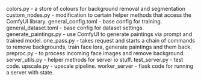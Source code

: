 colors.py - a store of colours for background removal and segmentation 
custom_nodes.py - modification to certain helper methods that access the ComfyUI library.
general_config.toml - base config for training.
general_dataset.toml - base config for dataset settings.
generate_paintings.py - use ComfyUI to generate paintings via prompt and trained model.
one_pass.py - takes request and starts a chain of commands to remove backgrounds, train face lora, generate paintings and them back.
preproc.py - to process incoming face images and remove background. 
server_utils.py - helper methods for server io stuff.
test_server.py - test code.
upscale.py - upscale pipeline.
worker_server - flask code for running a server with state.
